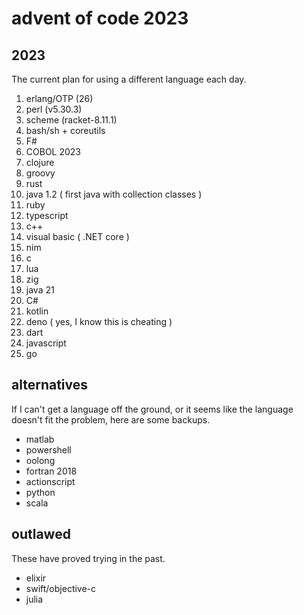 # advent of code 2023

## 2023

The current plan for using a different language each day.

1. erlang/OTP (26)
2. perl (v5.30.3)
3. scheme (racket-8.11.1)
4. bash/sh + coreutils
5. F#
6. COBOL 2023
7. clojure
8. groovy
9. rust
10. java 1.2 ( first java with collection classes )
11. ruby
12. typescript
13. c++
14. visual basic ( .NET core )
15. nim
16. c
17. lua
18. zig
19. java 21
20. C#
21. kotlin
22. deno ( yes, I know this is cheating )
23. dart
24. javascript
25. go

## alternatives

If I can't get a language off the ground, or it seems like the language doesn't fit the problem, here are some backups.

- matlab
- powershell
- oolong
- fortran 2018
- actionscript
- python
- scala

## outlawed

These have proved trying in the past.

- elixir
- swift/objective-c
- julia
